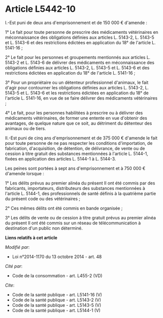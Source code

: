# Article L5442-10

I.-Est puni de deux ans d'emprisonnement et de 150 000 € d'amende : 

1° Le fait pour toute personne de prescrire des médicaments vétérinaires en méconnaissance des obligations définies aux
articles L. 5143-2, L. 5143-5 et L. 5143-6 et des restrictions édictées en application du 18° de l'article L. 5141-16 ; 

2° Le fait pour les personnes et groupements mentionnés aux articles L. 5143-2 et L. 5143-6 de délivrer des médicaments en
méconnaissance des obligations définies aux articles L. 5143-2, L. 5143-5 et L. 5143-6 et des restrictions édictées en
application du 18° de l'article L. 5141-16 ; 

3° Pour un propriétaire ou un détenteur professionnel d'animaux, le fait d'agir pour contourner les obligations définies aux
articles L. 5143-2, L. 5143-5 et L. 5143-6 et les restrictions édictées en application du 18° de l'article L. 5141-16, en vue
de se faire délivrer des médicaments vétérinaires ; 

4° Le fait, pour les personnes habilitées à prescrire ou à délivrer des médicaments vétérinaires, de former une entente en
vue d'obtenir des avantages, de quelque nature que ce soit, au détriment du détenteur des animaux ou de tiers. 

II.-Est puni de cinq ans d'emprisonnement et de 375 000 € d'amende le fait pour toute personne de ne pas respecter les
conditions d'importation, de fabrication, d'acquisition, de détention, de délivrance, de vente ou de cession à titre gratuit
des substances mentionnées à l'article L. 5144-1, fixées en application des articles L. 5144-1 à L. 5144-3.

Les peines sont portées à sept ans d'emprisonnement et à 750 000 € d'amende lorsque : 

1° Les délits prévus au premier alinéa du présent II ont été commis par des fabricants, importateurs, distributeurs des
substances mentionnées à l'article L. 5144-1, des professionnels de santé définis à la quatrième partie du présent code ou
des vétérinaires ; 

2° Ces mêmes délits ont été commis en bande organisée ; 

3° Les délits de vente ou de cession à titre gratuit prévus au premier alinéa du présent II ont été commis sur un réseau de
télécommunication à destination d'un public non déterminé.

**Liens relatifs à cet article**

_Modifié par_:

  - Loi n°2014-1170 du 13 octobre 2014 - art. 48

_Cité par_:

  - Code de la consommation - art. L455-2 (VD)

_Cite_:

  - Code de la santé publique - art. L5141-16 (V)
  - Code de la santé publique - art. L5143-2 (V)
  - Code de la santé publique - art. L5143-5 (V)
  - Code de la santé publique - art. L5144-1 (V)
